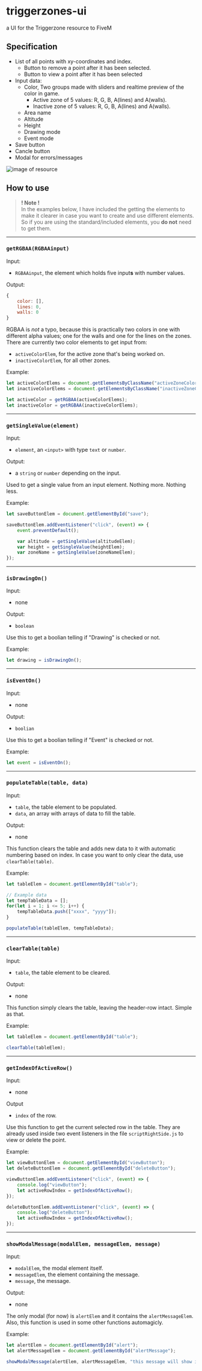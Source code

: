 # triggerzones-ui

a UI for the Triggerzone resource to FiveM

## Specification

 -  List of all points with xy-coordinates and index. 
    -  Button to remove a point after it has been selected. 
    -  Button to view a point after it has been selected
-  Input data: 
    -  Color, Two groups made with sliders and realtime preview of the color in game.
        -  Active zone of 5 values: R, G, B, A(lines) and A(walls). 
        -  Inactive zone of 5 values: R, G, B, A(lines) and A(walls).
    -  Area name  
    -  Altitude 
    -  Height 
    -  Drawing mode
    -  Event mode
-  Save button 
-  Cancle button
-  Modal for errors/messages 

![image of resource](/screenshot.png)

## How to use

> **! Note !**  
> In the examples below, I have included the getting the elements to make it clearer in case you want to create and use different elements.   
> So if you are using the standard/included elements, you **do not** need to get them.

---

### `getRGBAA(RGBAAinput)`

Input: 
- `RGBAAinput`, the element which holds five input**s** with number values.

Output:
```js
{
    color: [],
    lines: 0,
    walls: 0
}
```
RGBAA is *not* a typo, because this is practically two colors in one with different alpha values; one for the walls and one for the lines on the zones. There are currently two color elements to get input from:
- `activeColorElem`, for the active zone that's being worked on.
- `inactiveColorElem`, for all other zones.

Example: 
```js
let activeColorElems = document.getElementsByClassName("activeZoneColor");
let inactiveColorElems = document.getElementsByClassName("inactiveZoneColor");

let activeColor = getRGBAA(activeColorElems);
let inactiveColor = getRGBAA(inactiveColorElems);
```

---

### `getSingleValue(element)`

Input:   
- `element`, an `<input>` with type `text` or `number`.

Output:
- a `string` or `number` depending on the input.

Used to get a single value from an input element. Nothing more. Nothing less.

Example:
```js
let saveButtonElem = document.getElementById("save");

saveButtonElem.addEventListener("click", (event) => {
    event.preventDefault();

    var altitude = getSingleValue(altitudeElem);
    var height = getSingleValue(heightElem);
    var zoneName = getSingleValue(zoneNameElem);
});
```

---

### `isDrawingOn()`

Input:    
- none

Output:
- `boolean`

Use this to get a boolian telling if "Drawing" is checked or not.

Example:
```js
let drawing = isDrawingOn();
```

---

### `isEventOn()`

Input:    
- none

Output:
- `boolian`

Use this to get a boolian telling if "Event" is checked or not.

Example:
```js
let event = isEventOn();
```

---

### `populateTable(table, data)`

Input: 
- `table`, the table element to be populated.
- `data`, an array with arrays of data to fill the table.

Output:   
- none

This function clears the table and adds new data to it with automatic numbering based on index. In case you want to only clear the data, use `clearTable(table)`.

Example:
```js
let tableElem = document.getElementById("table");

// Example data
let tempTableData = [];
for(let i = 1; i <= 5; i++) {
    tempTableData.push(["xxxx", "yyyy"]);
}

populateTable(tableElem, tempTableData);

```

---

### `clearTable(table)`

Input: 
- `table`, the table element to be cleared.

Output:   
- none

This function simply clears the table, leaving the header-row intact. Simple as that.

Example:
```js
let tableElem = document.getElementById("table");

clearTable(tableElem);
```

---

### `getIndexOfActiveRow()`

Input:   
- none

Output
- `index` of the row.

Use this function to get the current selected row in the table. They are already used inside two event listeners in the file `scriptRightSide.js` to view or delete the point.

Example:
```js
let viewButtonElem = document.getElementById("viewButton");
let deleteButtonElem = document.getElementById("deleteButton");

viewButtonElem.addEventListener("click", (event) => {
    console.log("viewButton");
    let activeRowIndex = getIndexOfActiveRow();
});

deleteButtonElem.addEventListener("click", (event) => {
    console.log("deleteButton");
    let activeRowIndex = getIndexOfActiveRow();
});
```

---

### `showModalMessage(modalElem, messageElem, message)`

Input: 
- `modalElem`, the modal element itself.
- `messageElem`, the element containing the message.
- `message`, the message.

Output:  
- none

The only modal (for now) is `alertElem` and it contains the `alertMessageElem`. Also, this function is used in some other functions automagicly. 

Example:
```js
let alertElem = document.getElementById("alert");
let alertMessageElem = document.getElementById("alertMessage");

showModalMessage(alertElem, alertMessageElem, "this message will show in the modal.")
```